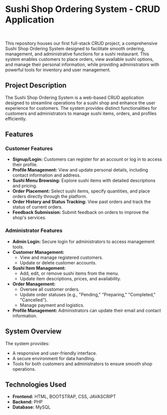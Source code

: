 <h1>Sushi Shop Ordering System - CRUD Application</h1><br>

This repository houses our first full-stack CRUD project, a comprehensive Sushi Shop Ordering System designed to facilitate smooth ordering, management, and administrative functions for a sushi restaurant. This system enables customers to place orders, view available sushi options, and manage their personal information, while providing administrators with powerful tools for inventory and user management.

## Project Description
The Sushi Shop Ordering System is a web-based CRUD application designed to streamline operations for a sushi shop and enhance the user experience for customers. The system provides distinct functionalities for customers and administrators to manage sushi items, orders, and profiles efficiently.

## Features

### Customer Features
- **Signup/Login:** Customers can register for an account or log in to access their profile.
- **Profile Management:** View and update personal details, including contact information and address.
- **Sushi Menu Browsing:** Explore sushi items with detailed descriptions and pricing.
- **Order Placement:** Select sushi items, specify quantities, and place orders directly through the platform.
- **Order History and Status Tracking:** View past orders and track the status of current orders.
- **Feedback Submission:** Submit feedback on orders to improve the shop's services.

### Administrator Features
- **Admin Login:** Secure login for administrators to access management tools.
- **Customer Management:** 
  - View and manage registered customers.
  - Update or delete customer accounts.
- **Sushi Item Management:** 
  - Add, edit, or remove sushi items from the menu.
  - Update item descriptions, prices, and availability.
- **Order Management:**
  - Oversee all customer orders.
  - Update order statuses (e.g., "Pending," "Preparing," "Completed," "Cancelled").
  - Manage payment and logistics.
- **Profile Management:** Administrators can update their email and contact information.

## System Overview
The system provides:
- A responsive and user-friendly interface.
- A secure environment for data handling.
- Tools for both customers and administrators to ensure smooth shop operations.

## Technologies Used
- **Frontend:** HTML, BOOTSTRAP, CSS, JAVASCRIPT 
- **Backend:** PHP
- **Database:** MySQL
